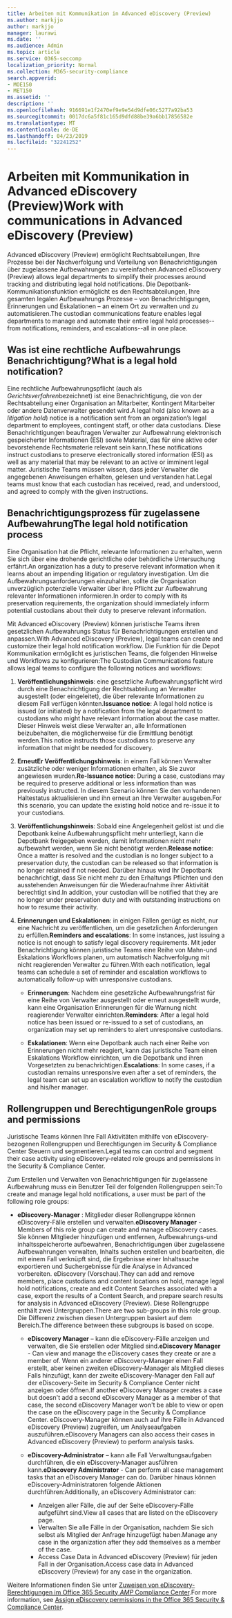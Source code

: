 ```yaml
---
title: Arbeiten mit Kommunikation in Advanced eDiscovery (Preview)
ms.author: markjjo
author: markjjo
manager: laurawi
ms.date: ''
ms.audience: Admin
ms.topic: article
ms.service: O365-seccomp
localization_priority: Normal
ms.collection: M365-security-compliance
search.appverid:
- MOE150
- MET150
ms.assetid: ''
description: ''
ms.openlocfilehash: 916691e1f2470ef9e9e54d9dfe06c5277a92ba53
ms.sourcegitcommit: 0017dc6a5f81c165d9dfd88be39a6bb17856582e
ms.translationtype: MT
ms.contentlocale: de-DE
ms.lasthandoff: 04/23/2019
ms.locfileid: "32241252"
---
```

# <a name="work-with-communications-in-advanced-ediscovery-preview"></a><span data-ttu-id="8b3d2-102">Arbeiten mit Kommunikation in Advanced eDiscovery (Preview)</span><span class="sxs-lookup"><span data-stu-id="8b3d2-102">Work with communications in Advanced eDiscovery (Preview)</span></span>

<span data-ttu-id="8b3d2-103">Advanced eDiscovery (Preview) ermöglicht Rechtsabteilungen, Ihre Prozesse bei der Nachverfolgung und Verteilung von Benachrichtigungen über zugelassene Aufbewahrungen zu vereinfachen.</span><span class="sxs-lookup"><span data-stu-id="8b3d2-103">Advanced eDiscovery (Preview) allows legal departments to simplify their processes around tracking and distributing legal hold notifications.</span></span> <span data-ttu-id="8b3d2-104">Die Depotbank-Kommunikationsfunktion ermöglicht es den Rechtsabteilungen, Ihre gesamten legalen Aufbewahrungs Prozesse – von Benachrichtigungen, Erinnerungen und Eskalationen – an einem Ort zu verwalten und zu automatisieren.</span><span class="sxs-lookup"><span data-stu-id="8b3d2-104">The custodian communications feature enables legal departments to manage and automate their entire legal hold processes--from notifications, reminders, and escalations--all in one place.</span></span>

## <a name="what-is-a-legal-hold-notification"></a><span data-ttu-id="8b3d2-105">Was ist eine rechtliche Aufbewahrungs Benachrichtigung?</span><span class="sxs-lookup"><span data-stu-id="8b3d2-105">What is a legal hold notification?</span></span>

<span data-ttu-id="8b3d2-106">Eine rechtliche Aufbewahrungspflicht (auch als *Gerichtsverfahren*bezeichnet) ist eine Benachrichtigung, die von der Rechtsabteilung einer Organisation an Mitarbeiter, Kontingent Mitarbeiter oder andere Datenverwalter gesendet wird.</span><span class="sxs-lookup"><span data-stu-id="8b3d2-106">A legal hold (also known as a *litigation hold*) notice is a notification sent from an organization’s legal department to employees, contingent staff, or other data custodians.</span></span> <span data-ttu-id="8b3d2-107">Diese Benachrichtigungen beauftragen Verwalter zur Aufbewahrung elektronisch gespeicherter Informationen (ESI) sowie Material, das für eine aktive oder bevorstehende Rechtsmaterie relevant sein kann.</span><span class="sxs-lookup"><span data-stu-id="8b3d2-107">These notifications instruct custodians to preserve electronically stored information (ESI) as well as any material that may be relevant to an active or imminent legal matter.</span></span> <span data-ttu-id="8b3d2-108">Juristische Teams müssen wissen, dass jeder Verwalter die angegebenen Anweisungen erhalten, gelesen und verstanden hat.</span><span class="sxs-lookup"><span data-stu-id="8b3d2-108">Legal teams must know that each custodian has received, read, and understood, and agreed to comply with the given instructions.</span></span>

## <a name="the-legal-hold-notification-process"></a><span data-ttu-id="8b3d2-109">Benachrichtigungsprozess für zugelassene Aufbewahrung</span><span class="sxs-lookup"><span data-stu-id="8b3d2-109">The legal hold notification process</span></span>

<span data-ttu-id="8b3d2-110">Eine Organisation hat die Pflicht, relevante Informationen zu erhalten, wenn Sie sich über eine drohende gerichtliche oder behördliche Untersuchung erfährt.</span><span class="sxs-lookup"><span data-stu-id="8b3d2-110">An organization has a duty to preserve relevant information when it learns about an impending litigation or regulatory investigation.</span></span> <span data-ttu-id="8b3d2-111">Um die Aufbewahrungsanforderungen einzuhalten, sollte die Organisation unverzüglich potenzielle Verwalter über ihre Pflicht zur Aufbewahrung relevanter Informationen informieren.</span><span class="sxs-lookup"><span data-stu-id="8b3d2-111">In order to comply with its preservation requirements, the organization should immediately inform potential custodians about their duty to preserve relevant information.</span></span> 

<span data-ttu-id="8b3d2-112">Mit Advanced eDiscovery (Preview) können juristische Teams ihren gesetzlichen Aufbewahrungs Status für Benachrichtigungen erstellen und anpassen.</span><span class="sxs-lookup"><span data-stu-id="8b3d2-112">With Advanced eDiscovery (Preview), legal teams can create and customize their legal hold notification workflow.</span></span> <span data-ttu-id="8b3d2-113">Die Funktion für die Depot Kommunikation ermöglicht es juristischen Teams, die folgenden Hinweise und Workflows zu konfigurieren:</span><span class="sxs-lookup"><span data-stu-id="8b3d2-113">The Custodian Communications feature allows legal teams to configure the following notices and workflows:</span></span>

1. <span data-ttu-id="8b3d2-114">**Veröffentlichungshinweis**: eine gesetzliche Aufbewahrungspflicht wird durch eine Benachrichtigung der Rechtsabteilung an Verwalter ausgestellt (oder eingeleitet), die über relevante Informationen zu diesem Fall verfügen könnten.</span><span class="sxs-lookup"><span data-stu-id="8b3d2-114">**Issuance notice**: A legal hold notice is issued (or initiated) by a notification from the legal department to custodians who might have relevant information about the case matter.</span></span> <span data-ttu-id="8b3d2-115">Dieser Hinweis weist diese Verwalter an, alle Informationen beizubehalten, die möglicherweise für die Ermittlung benötigt werden.</span><span class="sxs-lookup"><span data-stu-id="8b3d2-115">This notice instructs those custodians to preserve any information that might be needed for discovery.</span></span> 
   
2.  <span data-ttu-id="8b3d2-116">**ErneutEr Veröffentlichungshinweis**: in einem Fall können Verwalter zusätzliche oder weniger Informationen erhalten, als Sie zuvor angewiesen wurden.</span><span class="sxs-lookup"><span data-stu-id="8b3d2-116">**Re-Issuance notice**: During a case, custodians may be required to preserve additional or less information than was previously instructed.</span></span> <span data-ttu-id="8b3d2-117">In diesem Szenario können Sie den vorhandenen Haltestatus aktualisieren und ihn erneut an Ihre Verwalter ausgeben.</span><span class="sxs-lookup"><span data-stu-id="8b3d2-117">For this scenario, you can update the existing hold notice and re-issue it to your custodians.</span></span>

3.  <span data-ttu-id="8b3d2-118">**Veröffentlichungshinweis**: Sobald eine Angelegenheit gelöst ist und die Depotbank keine Aufbewahrungspflicht mehr unterliegt, kann die Depotbank freigegeben werden, damit Informationen nicht mehr aufbewahrt werden, wenn Sie nicht benötigt werden.</span><span class="sxs-lookup"><span data-stu-id="8b3d2-118">**Release notice**: Once a matter is resolved and the custodian is no longer subject to a preservation duty, the custodian can be released so that information is no longer retained if not needed.</span></span> <span data-ttu-id="8b3d2-119">Darüber hinaus wird Ihr Depotbank benachrichtigt, dass Sie nicht mehr zu den Erhaltungs Pflichten und den ausstehenden Anweisungen für die Wiederaufnahme ihrer Aktivität berechtigt sind.</span><span class="sxs-lookup"><span data-stu-id="8b3d2-119">In addition, your custodian will be notified that they are no longer under preservation duty and with outstanding instructions on how to resume their activity.</span></span>

4. <span data-ttu-id="8b3d2-120">**Erinnerungen und Eskalationen**: in einigen Fällen genügt es nicht, nur eine Nachricht zu veröffentlichen, um die gesetzlichen Anforderungen zu erfüllen.</span><span class="sxs-lookup"><span data-stu-id="8b3d2-120">**Reminders and escalations**: In some instances, just issuing a notice is not enough to satisfy legal discovery requirements.</span></span> <span data-ttu-id="8b3d2-121">Mit jeder Benachrichtigung können juristische Teams eine Reihe von Mahn-und Eskalations Workflows planen, um automatisch Nachverfolgung mit nicht reagierenden Verwalter zu führen.</span><span class="sxs-lookup"><span data-stu-id="8b3d2-121">With each notification, legal teams can schedule a set of reminder and escalation workflows to automatically follow-up with unresponsive custodians.</span></span>

    - <span data-ttu-id="8b3d2-122">**Erinnerungen**: Nachdem eine gesetzliche Aufbewahrungsfrist für eine Reihe von Verwalter ausgestellt oder erneut ausgestellt wurde, kann eine Organisation Erinnerungen für die Warnung nicht reagierender Verwalter einrichten.</span><span class="sxs-lookup"><span data-stu-id="8b3d2-122">**Reminders**:  After a legal hold notice has been issued or re-issued to a set of custodians, an organization may set up reminders to alert unresponsive custodians.</span></span> 

    - <span data-ttu-id="8b3d2-123">**Eskalationen**: Wenn eine Depotbank auch nach einer Reihe von Erinnerungen nicht mehr reagiert, kann das juristische Team einen Eskalations Workflow einrichten, um die Depotbank und ihren Vorgesetzten zu benachrichtigen.</span><span class="sxs-lookup"><span data-stu-id="8b3d2-123">**Escalations**: In some cases, if a custodian remains unresponsive even after a set of reminders, the legal team can set up an escalation workflow to notify the custodian and his/her manager.</span></span>

## <a name="role-groups-and-permissions"></a><span data-ttu-id="8b3d2-124">Rollengruppen und Berechtigungen</span><span class="sxs-lookup"><span data-stu-id="8b3d2-124">Role groups and permissions</span></span> 

<span data-ttu-id="8b3d2-125">Juristische Teams können Ihre Fall Aktivitäten mithilfe von eDiscovery-bezogenen Rollengruppen und Berechtigungen im Security & Compliance Center Steuern und segmentieren.</span><span class="sxs-lookup"><span data-stu-id="8b3d2-125">Legal teams can control and segment their case activity using eDiscovery-related role groups and permissions in the Security & Compliance Center.</span></span> 

<span data-ttu-id="8b3d2-126">Zum Erstellen und Verwalten von Benachrichtigungen für zugelassene Aufbewahrung muss ein Benutzer Teil der folgenden Rollengruppen sein:</span><span class="sxs-lookup"><span data-stu-id="8b3d2-126">To create and manage legal hold notifications, a user must be part of the following role groups:</span></span>

- <span data-ttu-id="8b3d2-127">**eDiscovery-Manager** : Mitglieder dieser Rollengruppe können eDiscovery-Fälle erstellen und verwalten.</span><span class="sxs-lookup"><span data-stu-id="8b3d2-127">**eDiscovery Manager** - Members of this role group can create and manage eDiscovery cases.</span></span> <span data-ttu-id="8b3d2-128">Sie können Mitglieder hinzufügen und entfernen, Aufbewahrungs-und inhaltsspeicherorte aufbewahren, Benachrichtigungen über zugelassene Aufbewahrungen verwalten, Inhalts suchen erstellen und bearbeiten, die mit einem Fall verknüpft sind, die Ergebnisse einer Inhaltssuche exportieren und Suchergebnisse für die Analyse in Advanced vorbereiten. eDiscovery (Vorschau).</span><span class="sxs-lookup"><span data-stu-id="8b3d2-128">They can add and remove members, place custodians and content locations on hold, manage legal hold notifications, create and edit Content Searches associated with a case, export the results of a Content Search, and prepare search results for analysis in Advanced eDiscovery (Preview).</span></span> <span data-ttu-id="8b3d2-129">Diese Rollengruppe enthält zwei Untergruppen.</span><span class="sxs-lookup"><span data-stu-id="8b3d2-129">There are two sub-groups in this role group.</span></span> <span data-ttu-id="8b3d2-130">Die Differenz zwischen diesen Untergruppen basiert auf dem Bereich.</span><span class="sxs-lookup"><span data-stu-id="8b3d2-130">The difference between these subgroups is based on scope.</span></span>

  - <span data-ttu-id="8b3d2-131">**eDiscovery Manager** – kann die eDiscovery-Fälle anzeigen und verwalten, die Sie erstellen oder Mitglied sind.</span><span class="sxs-lookup"><span data-stu-id="8b3d2-131">**eDiscovery Manager** - Can view and manage the eDiscovery cases they create or are a member of.</span></span> <span data-ttu-id="8b3d2-132">Wenn ein anderer eDiscovery-Manager einen Fall erstellt, aber keinen zweiten eDiscovery-Manager als Mitglied dieses Falls hinzufügt, kann der zweite eDiscovery-Manager den Fall auf der eDiscovery-Seite im Security & Compliance Center nicht anzeigen oder öffnen.</span><span class="sxs-lookup"><span data-stu-id="8b3d2-132">If another eDiscovery Manager creates a case but doesn't add a second eDiscovery Manager as a member of that case, the second eDiscovery Manager won't be able to view or open the case on the eDiscovery page in the Security & Compliance Center.</span></span> <span data-ttu-id="8b3d2-133">eDiscovery-Manager können auch auf ihre Fälle in Advanced eDiscovery (Preview) zugreifen, um Analyseaufgaben auszuführen.</span><span class="sxs-lookup"><span data-stu-id="8b3d2-133">eDiscovery Managers can also access their cases in Advanced eDiscovery (Preview) to perform analysis tasks.</span></span>

  - <span data-ttu-id="8b3d2-134">**eDiscovery-Administrator** – kann alle Fall Verwaltungsaufgaben durchführen, die ein eDiscovery-Manager ausführen kann.</span><span class="sxs-lookup"><span data-stu-id="8b3d2-134">**eDiscovery Administrator** - Can perform all case management tasks that an eDiscovery Manager can do.</span></span> <span data-ttu-id="8b3d2-135">Darüber hinaus können eDiscovery-Administratoren folgende Aktionen durchführen:</span><span class="sxs-lookup"><span data-stu-id="8b3d2-135">Additionally, an eDiscovery Administrator can:</span></span>
    
    - <span data-ttu-id="8b3d2-136">Anzeigen aller Fälle, die auf der Seite eDiscovery-Fälle aufgeführt sind.</span><span class="sxs-lookup"><span data-stu-id="8b3d2-136">View all cases that are listed on the eDiscovery page.</span></span>
    - <span data-ttu-id="8b3d2-137">Verwalten Sie alle Fälle in der Organisation, nachdem Sie sich selbst als Mitglied der Anfrage hinzugefügt haben.</span><span class="sxs-lookup"><span data-stu-id="8b3d2-137">Manage any case in the organization after they add themselves as a member of the case.</span></span>
    - <span data-ttu-id="8b3d2-138">Access Case Data in Advanced eDiscovery (Preview) für jeden Fall in der Organisation.</span><span class="sxs-lookup"><span data-stu-id="8b3d2-138">Access case data in Advanced eDiscovery (Preview) for any case in the organization.</span></span>

<span data-ttu-id="8b3d2-139">Weitere Informationen finden Sie unter [Zuweisen von eDiscovery-Berechtigungen im Office 365 Security _AMP_ Compliance Center](../assign-ediscovery-permissions.md).</span><span class="sxs-lookup"><span data-stu-id="8b3d2-139">For more information, see [Assign eDiscovery permissions in the Office 365 Security & Compliance Center](../assign-ediscovery-permissions.md).</span></span>